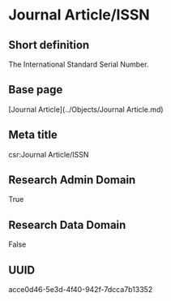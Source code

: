 # Journal Article/ISSN
## Short definition
The International Standard Serial Number.
## Base page
[Journal Article](../Objects/Journal Article.md)
## Meta title
csr:Journal Article/ISSN
## Research Admin Domain
True
## Research Data Domain
False
## UUID
acce0d46-5e3d-4f40-942f-7dcca7b13352
